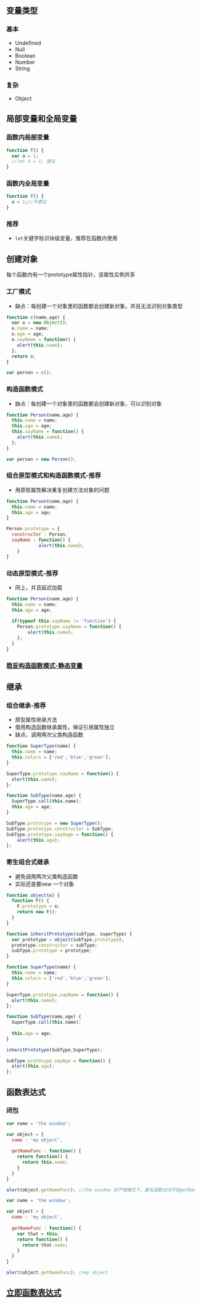 ## 变量类型

### 基本

- Undefined
- Null
- Boolean
- Number
- String

### 复杂

- Object

## 局部变量和全局变量

### 函数内局部变量

```javascript
function f() {
  var a = 1;
  //let a = 1; 建议
}
```

### 函数内全局变量

```javascript
function f() {
  a = 1;//不建议
}
```

### 推荐

- `let`关键字标识块级变量，推荐在函数内使用

## 创建对象

每个函数内有一个prototype属性指针，该属性实例共享

### 工厂模式

- 缺点：每创建一个对象里的函数都会创建新对象，并且无法识别对象类型

```javascript
function c(name,age) {
  var o = new Object();
  o.name = name;
  o.age = age;
  o.sayName = function() {
    alert(this.name);
  };
  return o;
}

var person = c();
```

### 构造函数模式

- 缺点：每创建一个对象里的函数都会创建新对象，可以识别对象

```javascript
function Person(name,age) {
  this.name = name;
  this.age = age;
  this.sayName = function() {
    alert(this.name);
  };
}

var person = new Person();
```

### 组合原型模式和构造函数模式-推荐

- 用原型属性解决重复创建方法对象的问题

```javascript
function Person(name,age) {
  this.name = name;
  this.age = age;
}

Person.prototype = {
  constructor : Person,
  sayName : function() {
			alert(this.name);
	}
}
```

### 动态原型模式-推荐

- 同上，并且延迟加载

```javascript
function Person(name,age) {
  this.name = name;
  this.age = age;
  
  if(typeof this.sayName != 'function') {
    Person.prototype.sayName = function() {
      	alert(this.name);
    };
  }
}
```

### [稳妥构造函数模式-静态变量](https://blog.csdn.net/maomaolaoshi/article/details/73928094)

## 继承

### 组合继承-推荐

- 原型属性继承方法
- 借用构造函数继承属性，保证引用属性独立
- 缺点，调用两次父类构造函数

```javascript
function SuperType(name) {
  this.name = name;
  this.colors = ['red','blue','green'];
}

SuperType.prototype.sayName = function() {
  alert(this.name);
};

function SubType(name,age) {
  SuperType.call(this,name);
  this.age = age;
}

SubType.prototype = new SuperType();
SubType.prototype.constructor = SubType;
SubType.prototype.sayAage = function() {
  	alert(this.age);
};
```

### 寄生组合式继承

- 避免调用两次父类构造函数
- 实际还是要new 一个对象

```javascript
function object(o) {
  function F() {
    F.prototype = o;
    return new F();
  }
}

function inheritPrototype(subType, superType) {
  var prototype = object(subType.prototype);
  prototype.constructor = subType;
  subType.prototype = prototype;
}

function SuperType(name) {
  this.name = name;
  this.colors = ['red','blue','green'];
}

SuperType.prototype.sayName = function() {
  alert(this.name);
};

function SubType(name,age) {
  SuperType.call(this,name);
  
  this.age = age;
}

inheritPrototype(SubType,SuperType);

SubType.prototype.sayAge = function() {
  alert(this.age);
};
```

## 函数表达式

### 闭包

```javascript
var name = 'the window';

var object = {
  name : 'my object',
  
  getNameFunc : function() {
    return function() {
      return this.name;
    }
  }
}

alert(object.getNameFunc); //the window 非严格模式下，匿名函数访问不到getNameFunc函数作用域
```

```javascript
var name = 'the window';

var object = {
  name : 'my object',
  
  getNameFunc : function() {
    var that = this;
    return function() {
      return that.name;
    }
  }
}

alert(object.getNameFunc); //my object
```



## [立即函数表达式](https://www.cnblogs.com/cnfxx/p/7337889.html)